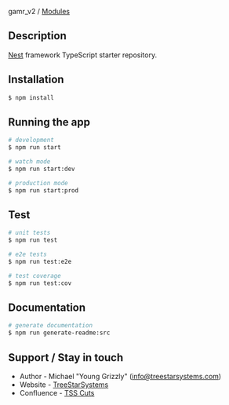 gamr_v2 / [Modules](modules.md)

## Description

[Nest](https://github.com/nestjs/nest) framework TypeScript starter repository.

## Installation

```bash
$ npm install
```

## Running the app

```bash
# development
$ npm run start

# watch mode
$ npm run start:dev

# production mode
$ npm run start:prod
```

## Test

```bash
# unit tests
$ npm run test

# e2e tests
$ npm run test:e2e

# test coverage
$ npm run test:cov
```

## Documentation

```bash
# generate documentation
$ npm run generate-readme:src
```

## Support / Stay in touch

- Author - Michael "Young Grizzly" (<info@treestarsystems.com>)
- Website - [TreeStarSystems](https://treestarsystems.com/)
- Confluence - [TSS Cuts](https://treestarsystems.atlassian.net/wiki/spaces/TC/overview)
